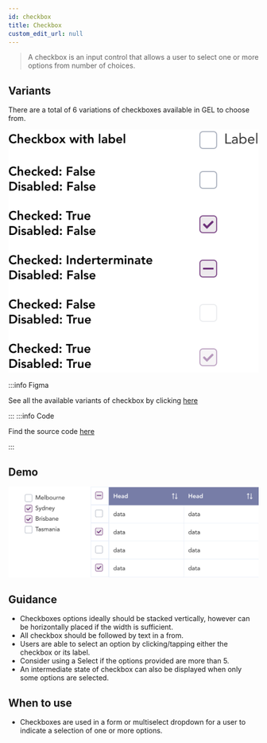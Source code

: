 ```yaml
---
id: checkbox
title: Checkbox
custom_edit_url: null
---
```


> A checkbox is an input control that allows a user to select one or more options from number of choices.

## Variants

There are a total of 6 variations of checkboxes available in GEL to choose from.

![Checkbox Types](img/checkbox-types.svg)

:::info Figma

See all the available variants of checkbox by clicking [here](https://www.figma.com/file/kzLxtqv6YGL0wotiqzgEo4/GEL-UI-Doc?node-id=696%3A97914)

:::
:::info Code

Find the source code [here](https://primefaces.org/primevue/checkbox)

:::

## Demo

![Checkbox demo](img/checkbox-demo.svg)

## Guidance

* Checkboxes options ideally should be stacked vertically, however can be horizontally placed if the width is sufficient.
* All checkbox should be followed by text in a from.
* Users are able to select an option by clicking/tapping either the checkbox or its label.
* Consider using a Select if the options provided are more than 5.
* An intermediate state of checkbox can also be displayed when only some options are selected.

## When to use

* Checkboxes are used in a form or multiselect dropdown for a user to indicate a selection of one or more options.